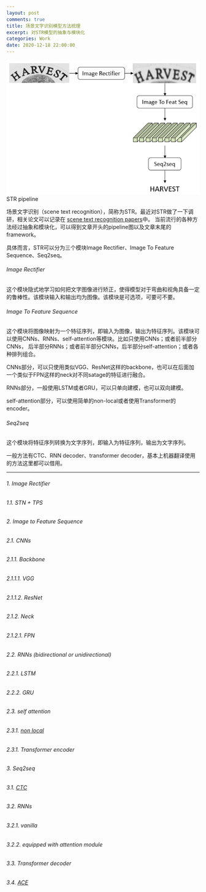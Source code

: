 ```yaml
---
layout: post
comments: true
title: 场景文字识别模型方法梳理
excerpt: 对STR模型的抽象与模块化
categories: Work
date: 2020-12-18 22:00:00
---
```


<div class="imgcap">
<img src="/assets/2020-12-18-scene-text-recognition-survey.png">
<div class="thecap">STR pipeline</div>
</div>

场景文字识别（scene text recognition），简称为STR。最近对STR做了一下调研，相关论文可以记录在
[scene text recognition papers](https://github.com/mileistone/study_resources/tree/master/modeling/supervised_learning/2d/scene_text_recognition)中。
当前流行的各种方法经过抽象和模块化，可以得到文章开头的pipeline图以及文章末尾的framework。

具体而言，STR可以分为三个模块Image Rectifier、Image To Feature Sequence、Seq2seq。

###### Image Rectifier
这个模块隐式地学习如何把文字图像进行矫正，使得模型对于弯曲和视角具备一定的鲁棒性。该模块输入和输出均为图像。该模块是可选项，可要可不要。

###### Image To Feature Sequence
这个模块将图像映射为一个特征序列，即输入为图像，输出为特征序列。该模块可以使用CNNs、RNNs、self-attention等模块。比如只使用CNNs；或者前半部分CNNs，
后半部分RNNs；或者前半部分CNNs，后半部分self-attention；或者各种排列组合。

CNNs部分，可以只使用类似VGG、ResNet这样的backbone，也可以在后面加一个类似于FPN这样的neck对不同satage的特征进行融合。

RNNs部分，一般使用LSTM或者GRU，可以只单向建模，也可以双向建模。

self-attention部分，可以使用简单的non-local或者使用Transformer的encoder。

###### Seq2seq
这个模块将特征序列转换为文字序列，即输入为特征序列，输出为文字序列。

一般方法有CTC、RNN decoder、transformer decoder，基本上机器翻译使用的方法这里都可以借用。

---
###### 1. Image Rectifier
###### 1.1. STN + TPS
###### 2. Image to Feature Sequence
###### 2.1. CNNs
###### 2.1.1. Backbone
###### 2.1.1.1. VGG
###### 2.1.1.2. ResNet
###### 2.1.2. Neck
###### 2.1.2.1. FPN
###### 2.2. RNNs (bidirectional or unidirectional)
###### 2.2.1. LSTM
###### 2.2.2. GRU
###### 2.3. self attention
###### 2.3.1. [non local](https://arxiv.org/abs/1711.07971)
###### 2.3.1. Transformer encoder
###### 3. Seq2seq
###### 3.1. [CTC](https://www.cs.toronto.edu/~graves/icml_2006.pdf)
###### 3.2. RNNs
###### 3.2.1. vanilla
###### 3.2.2. equipped with attention module
###### 3.3. Transformer decoder
###### 3.4. [ACE](https://arxiv.org/abs/1904.08364)
